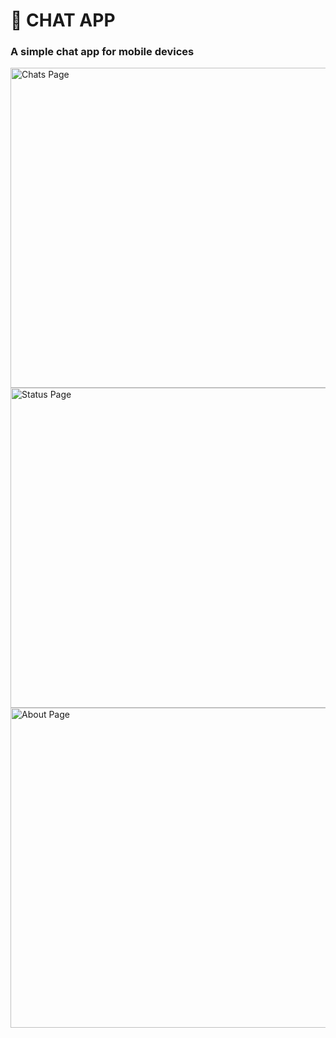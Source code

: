 # 💬 CHAT APP
<h3>A simple chat app for mobile devices</h3>
<div>
<img src="https://i.imgur.com/hB5ffy0.jpg" alt="Chats Page" style="height: 512px;"/>
<img src="https://i.imgur.com/pYC5DuZ.jpg" alt="Status Page" style="height: 512px;"/>
<img src="https://i.imgur.com/ofHQolG.jpg" alt="About Page" style="height: 512px;"/> 
</div>
